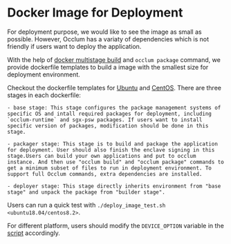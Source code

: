 # Docker Image for Deployment

For deployment purpose, we would like to see the image as small as possible. However, Occlum has a variaty of dependencies which is not friendly if users want to deploy the application. 

With the help of [docker multistage build](https://docs.docker.com/develop/develop-images/multistage-build/) and `occlum package` command, we provide dockerfile templates to build a image with the smallest size for deployment environment.

Checkout the dockerfile templates for [Ubuntu](./Dockerfile_template.ubuntu18.04) and [CentOS](./Dockerfile_template.centos8.2). There are three stages in each dockerfile:

    - base stage: This stage configures the package management systems of specific OS and intall required packages for deployment, including `occlum-runtime` and sgx-psw packages. If users want to install specific version of packages, modification should be done in this stage.

    - packager stage: This stage is to build and package the application for deployment. User should also finish the enclave signing in this stage.Users can build your own applications and put to occlum instance. And then use "occlum build" and "occlum package" commands to get a minimum subset of files to run in deployment environment. To support full Occlum commands, extra dependencies are installed.

    - deployer stage: This stage directly inherits environment from "base stage" and unpack the package from "builder stage".

Users can run a quick test with `./deploy_image_test.sh <ubuntu18.04/centos8.2>`.

For different platform, users should modify the `DEVICE_OPTION` variable in the [script](./deploy_image_test.sh) accordingly.
